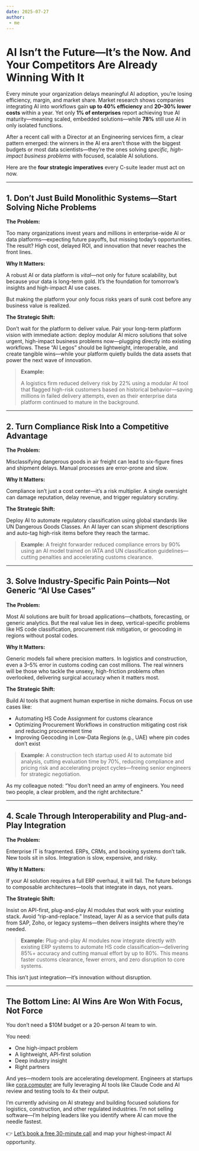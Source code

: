 ```yaml
---
date: 2025-07-27
author:
 - me
---
```


# AI Isn’t the Future—It’s the Now. And Your Competitors Are Already Winning With It

Every minute your organization delays meaningful AI adoption, you’re losing efficiency, margin, and market share. Market research shows companies integrating AI into workflows gain **up to 40% efficiency** and **20–30% lower costs** within a year. Yet only **1% of enterprises** report achieving true AI maturity—meaning scaled, embedded solutions—while **78%** still use AI in only isolated functions.

After a recent call with a Director at an Engineering services firm, a clear pattern emerged: the winners in the AI era aren’t those with the biggest budgets or most data scientists—they’re the ones solving *specific, high-impact business problems* with focused, scalable AI solutions.

Here are the **four strategic imperatives** every C-suite leader must act on now.

---

## 1. Don’t Just Build Monolithic Systems—Start Solving Niche Problems

**The Problem:**

Too many organizations invest years and millions in enterprise-wide AI or data platforms—expecting future payoffs, but missing today’s opportunities. The result? High cost, delayed ROI, and innovation that never reaches the front lines.

**Why It Matters:**

A robust AI or data platform is *vital*—not only for future scalability, but because your data is long-term gold. It’s the foundation for tomorrow’s insights and high-impact AI use cases.

But making the platform your *only* focus risks years of sunk cost before any business value is realized.

**The Strategic Shift:**

Don’t wait for the platform to deliver value. Pair your long-term platform vision with immediate action: deploy modular AI micro solutions that solve urgent, high-impact business problems now—plugging directly into existing workflows. These “AI Legos” should be lightweight, interoperable, and create tangible wins—while your platform quietly builds the data assets that power the next wave of innovation.

> **Example:**
>
> A logistics firm reduced delivery risk by 22% using a modular AI tool that flagged high-risk customers based on historical behavior—saving millions in failed delivery attempts, even as their enterprise data platform continued to mature in the background.

---

## 2. Turn Compliance Risk Into a Competitive Advantage

**The Problem:**

Misclassifying dangerous goods in air freight can lead to six-figure fines and shipment delays. Manual processes are error-prone and slow.

**Why It Matters:**

Compliance isn’t just a cost center—it’s a risk multiplier. A single oversight can damage reputation, delay revenue, and trigger regulatory scrutiny.

**The Strategic Shift:**

Deploy AI to automate regulatory classification using global standards like UN Dangerous Goods Classes. An AI layer can scan shipment descriptions and auto-tag high-risk items before they reach the tarmac.

> **Example:** A freight forwarder reduced compliance errors by 90% using an AI model trained on IATA and UN classification guidelines—cutting penalties and accelerating customs clearance.

---

## 3. Solve Industry-Specific Pain Points—Not Generic “AI Use Cases”

**The Problem:**

Most AI solutions are built for broad applications—chatbots, forecasting, or generic analytics. But the real value lies in deep, vertical-specific problems like HS code classification, procurement risk mitigation, or geocoding in regions without postal codes.

**Why It Matters:**

Generic models fail where precision matters. In logistics and construction, even a 3–5% error in customs coding can cost millions. The real winners will be those who tackle the unsexy, high-friction problems often overlooked, delivering surgical accuracy when it matters most.

**The Strategic Shift:**

Build AI tools that augment human expertise in niche domains. Focus on use cases like:

- Automating HS Code Assignment for customs clearance
- Optimizing Procurement Workflows in construction mitigating cost risk and reducing procurement time
- Improving Geocoding in Low-Data Regions (e.g., UAE) where pin codes don’t exist

> **Example:** A construction tech startup used AI to automate bid analysis, cutting evaluation time by 70%, reducing compliance and pricing risk and accelerating project cycles—freeing senior engineers for strategic negotiation.

As my colleague noted: “You don’t need an army of engineers. You need two people, a clear problem, and the right architecture.”

---

## 4. Scale Through Interoperability and Plug-and-Play Integration

**The Problem:**

Enterprise IT is fragmented. ERPs, CRMs, and booking systems don’t talk. New tools sit in silos. Integration is slow, expensive, and risky.

**Why It Matters:**

If your AI solution requires a full ERP overhaul, it will fail. The future belongs to composable architectures—tools that integrate in days, not years.

**The Strategic Shift:**

Insist on API-first, plug-and-play AI modules that work with your existing stack. Avoid “rip-and-replace.” Instead, layer AI as a service that pulls data from SAP, Zoho, or legacy systems—then delivers insights where they’re needed.

> **Example:**
> Plug-and-play AI modules now integrate directly with existing ERP systems to automate HS code classification—delivering 85%+ accuracy and cutting manual effort by up to 80%. This means faster customs clearance, fewer errors, and zero disruption to core systems.

This isn’t just integration—it’s innovation without disruption.

---

## The Bottom Line: AI Wins Are Won With Focus, Not Force

You don’t need a $10M budget or a 20-person AI team to win.

You need:
 - One high-impact problem
 - A lightweight, API-first solution
 - Deep industry insight
 - Right partners

And yes—modern tools are accelerating development. Engineers at startups like [cora.computer](http://cora.computer) are fully leveraging AI tools like Claude Code and AI review and testing tools to 4x their output.

I’m currently advising on AI strategy and building focused solutions for logistics, construction, and other regulated industries. I’m not selling software—I’m helping leaders like you identify where AI can move the needle fastest.

👉 [Let’s book a free 30-minute call](https://cal.com/luv-suneja) and map your highest-impact AI opportunity.

